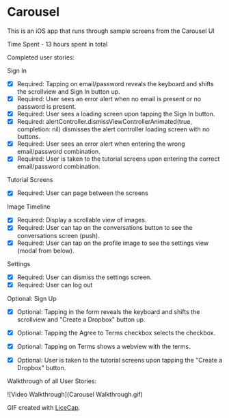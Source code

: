 # Carousel

This is an iOS app that runs through sample screens from the Carousel UI

Time Spent - 13 hours spent in total

Completed user stories:

Sign In
* [x] Required: Tapping on email/password reveals the keyboard and shifts the scrollview and Sign In button up.
* [x] Required: User sees an error alert when no email is present or no password is present.
* [x] Required: User sees a loading screen upon tapping the Sign In button.
* [x] Required: alertController.dismissViewControllerAnimated(true, completion: nil) dismisses the alert controller loading screen with no buttons.
* [x] Required: User sees an error alert when entering the wrong email/password combination.
* [x] Required: User is taken to the tutorial screens upon entering the correct email/password combination.

Tutorial Screens
* [x] Required: User can page between the screens

Image Timeline
* [x] Required: Display a scrollable view of images.
* [x] Required: User can tap on the conversations button to see the conversations screen (push).
* [x] Required: User can tap on the profile image to see the settings view (modal from below).

Settings
* [x] Required: User can dismiss the settings screen.
* [x] Required: User can log out

Optional: Sign Up
* [x] Optional: Tapping in the form reveals the keyboard and shifts the scrollview and "Create a Dropbox" button up.
* [x] Optional: Tapping the Agree to Terms checkbox selects the checkbox.
* [x] Optional: Tapping on Terms shows a webview with the terms.
* [x] Optional: User is taken to the tutorial screens upon tapping the "Create a Dropbox" button.


Walkthrough of all User Stories:

![Video Walkthrough](Carousel Walkthrough.gif)

GIF created with [LiceCap](http://www.cockos.com/licecap/).
